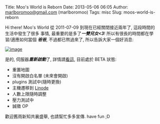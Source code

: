 Title: Moo's World is Reborn
Date: 2013-05-06 06:05
Author: marlboromoo@gmail.com (marlboromoo)
Tags: misc
Slug: moos-world-is-reborn

Hi there!
Moo's World 從 2011-07-09 到現在已經關閉接近兩年了, 這段時間的生活中發生了很多
事情, 最重要的是多了***一雙兒女<3***! 所以有很長的時間都在學習/適應如何當個
***爸爸***, 不過都已熬過來了, 所以告訴大家一個好消息:

[![image][]][image]

是的, 伺服器***重新啟動***了,
詳情請[看這][], 目前處於 BETA 狀態:

  * 重置地圖
  * 沒有開啟白名單 (未來會開啟)
  * plugins 測試中(隨時更換)
  * 主機遷移到 [Linode][]
  * 人數上限隨時調整
  * 壓力測試中
  * 誠徵 OP

歡迎舊雨新知共襄盛舉, 也請幫忙多多宣傳. have fun ;D


  [image]: {filename}../images/moosworldisreborn.png
  [看這]: http://draft.blogger.com/p/moos-world.html
  [Linode]: http://www.linode.com/
